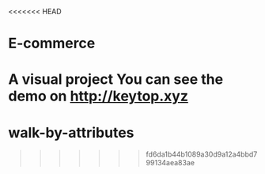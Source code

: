 <<<<<<< HEAD
# E-commerce
A visual project
You can see the demo on http://keytop.xyz
=======
# walk-by-attributes
>>>>>>> fd6da1b44b1089a30d9a12a4bbd799134aea83ae
